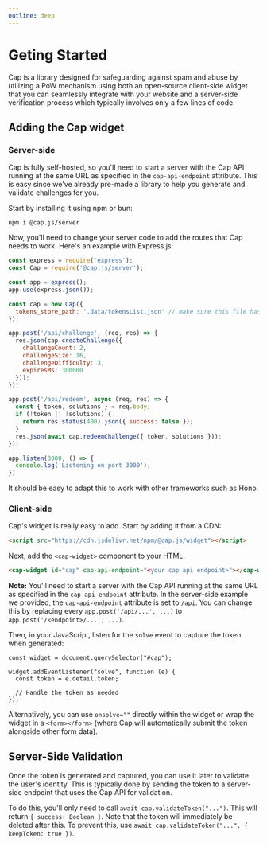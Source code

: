 ```yaml
---
outline: deep
---
```


# Geting Started
Cap is a library designed for safeguarding against spam and abuse by utilizing a PoW mechanism using both an open-source client-side widget that you can seamlessly integrate with your website and a server-side verification process which typically involves only a few lines of code.

## Adding the Cap widget

### Server-side
Cap is fully self-hosted, so you'll need to start a server with the Cap API running at the same URL as specified in the `cap-api-endpoint` attribute. This is easy since we've already pre-made a library to help you generate and validate challenges for you.

Start by installing it using npm or bun:

```
npm i @cap.js/server
```

Now, you'll need to change your server code to add the routes that Cap needs to work. Here's an example with Express.js:

```js
const express = require('express');
const Cap = require('@cap.js/server');

const app = express();
app.use(express.json());

const cap = new Cap({
  tokens_store_path: '.data/tokensList.json' // make sure this file has already been created and added to your gitignore
});

app.post('/api/challenge', (req, res) => {
  res.json(cap.createChallenge({
    challengeCount: 2,
    challengeSize: 16,
    challengeDifficulty: 3,
    expiresMs: 300000
  }));
});

app.post('/api/redeem', async (req, res) => {
  const { token, solutions } = req.body;
  if (!token || !solutions) {
    return res.status(400).json({ success: false });
  }
  res.json(await cap.redeemChallenge({ token, solutions }));
});

app.listen(3000, () => {
  console.log('Listening on port 3000');
})
```

It should be easy to adapt this to work with other frameworks such as Hono.

### Client-side

Cap's widget is really easy to add. Start by adding it from a CDN:

```html
<script src="https://cdn.jsdelivr.net/npm/@cap.js/widget"></script>
```

Next, add the `<cap-widget>` component to your HTML.

```html
<cap-widget id="cap" cap-api-endpoint="<your cap api endpoint>"></cap-widget>
```

**Note:** You'll need to start a server with the Cap API running at the same URL as specified in the `cap-api-endpoint` attribute. In the server-side example we provided, the `cap-api-endpoint` attribute is set to `/api`. You can change this by replacing every `app.post('/api/...', ...)` to `app.post('/<endpoint>/...', ...)`.

Then, in your JavaScript, listen for the `solve` event to capture the token when generated:

```js{3}
const widget = document.querySelector("#cap");

widget.addEventListener("solve", function (e) { 
  const token = e.detail.token;
  
  // Handle the token as needed
});
```

Alternatively, you can use `onsolve=""` directly within the widget or wrap the widget in a `<form></form>` (where Cap will automatically submit the token alongside other form data).


## Server-Side Validation

Once the token is generated and captured, you can use it later to validate the user's identity. This is typically done by sending the token to a server-side endpoint that uses the Cap API for validation.

To do this, you'll only need to call `await cap.validateToken("...")`. This will return `{ success: Boolean }`. Note that the token will immediately be deleted after this. To prevent this, use `await cap.validateToken("...", { keepToken: true })`.